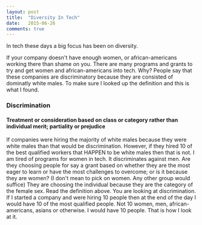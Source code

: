 ```yaml
---
layout: post
title:  "Diversity In Tech"
date:   2015-06-26
comments: true
---
```


<p class="intro">In tech these days a big focus has been on diversity.</p>

If your company doesn't have enough women, or african-americans working there than shame on you. There are many programs and grants to try and get women and african-americans into tech. Why? People say that these companies are discriminatory because they are consisted of dominatly white males. To make sure I looked up the definition and this is what I found.

### Discrimination
####  Treatment or consideration based on class or category rather than individual merit; partiality or prejudice

If companies were hiring the majority of white males because they were white males than that would be discrimination. However, if they hired 10 of the best qualified workers that HAPPEN to be white males then that is not. I am tired of programs for women in tech. It discriminates against men. Are they choosing people for say a grant based on whether they are the most eager to learn or have the most challenges to overcome; or is it because they are women? (I don't mean to pick on women. Any other group would suffice) They are choosing the individual because they are the category of the female sex. Read the definition above. You are looking at discrimination. If I started a company and were hiring 10 people then at the end of the day I would have 10 of the most qualified people. Not 10 women, men, african-americans, asians or otherwise. I would have 10 people. That is how I look at it.
